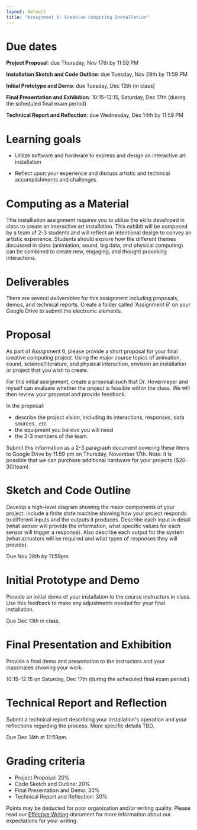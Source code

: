 ```yaml
---
layout: default
title: "Assignment 6: Creative Computing Installation"
---
```


# Due dates

**Project Proposal**: due Thursday, Nov 17th by 11:59 PM

**Installation Sketch and Code Outline**: due Tuesday, Nov 29th by 11:59 PM

**Initial Prototype and Demo**: due Tuesday, Dec 13th (in class)

**Final Presentation and Exhibition**: 10:15&ndash;12:15, Saturday, Dec 17th (during the scheduled final exam period)

**Technical Report and Reflection**: due Wednesday, Dec 14th by 11:59 PM

# Learning goals

* Utilize software and hardware to express and design an interactive art installation

* Reflect upon your experience and discuss artistic and techincal accomplishments and challenges

# Computing as a Material
This installiation assignment requires you to utilize the skills developed in class to create an interactive art installation. This exhibit will be composed by a team of 2-3 students and will reflect an intentional design to convey an artistic experience. Students should explore how the different themes discussed in class (animiation, sound, big data, and physical computing) can be combined to create new, engaging, and thought provoking interactions.

# Deliverables

There are several deliverables for this assignment including proposals, demos, and technical reports. Create a folder called 'Assignment 6' on your Google Drive to submit the electronic elements.

# Proposal

As part of Assignment 6, please provide a short proposal for your final creative computing project. Using the major course topics of animation, sound, science/literature, and physical interaction, envision an installation or project that you wish to create. 

For this initial assignment, create a proposal such that Dr. Hovermeyer and myself can evaluate whether the project is feasible within the class. We will then review your proposal and provide feedback. 

In the proposal: 

* describe the project vision, including its interactions, responses, data sources...etc
* the equipment you believe you will need
* the 2-3 members of the team. 
  
Submit this information as a 2-3 paragraph document covering these items to Google Drive by 11:59 pm on Thursday, November 17th. Note: it is possible that we can purchase additional hardware for your projects ($20-30/team). 

# Sketch and Code Outline
Develop a high-level diagram showing the major components of your project. Include a finite state machine showing how your project responds to different inputs and the outputs it produces. Describe each input in detail (what sensor will provide the information, what specific values for each sensor will trigger a response). Also describe each output for the system (what actuators will be required and what types of responses they will provide).

Due Nov 28th by 11:59pm

# Initial Prototype and Demo
Provide an initial demo of your installation to the course instructors in class. Use this feedback to make any adjustments needed for your final installation.

Due Dec 13th in class.

# Final Presentation and Exhibition
Provide a final demo and presentation to the instructors and your classmates showing your work. 

10:15&ndash;12:15 on Saturday, Dec 17th (during the scheduled final exam period.)

# Technical Report and Reflection
Submit a technical report describing your installation's operation and your reflections regarding the process. More specific details TBD.

Due Dec 14th at 11:59pm.


# Grading criteria

* Project Proposal: 20%
* Code Sketch and Outline: 20%
* Final Presentation and Demo: 30%
* Technical Report and Reflection: 30%

Points may be deducted for poor organization and/or writing quality.  Please read our [Effective Writing](../outcomes/writing.html) document for more information about our expectations for your writing.


<!--
Your essay will be graded as follows:

* Stating your position: up to 15 points
* Arguments in support of your position: up to 40 points
* Citing appropriate evidence (including at least one additional source): up to 15 points
* Conclusions: up to 15 points
* List of works cited: up to 15 points
-->

<!-- vim:set wrap: ­-->
<!-- vim:set linebreak: -->
<!-- vim:set nolist: -->
